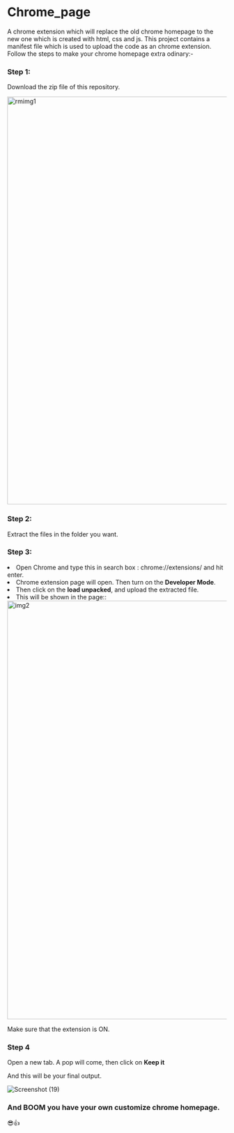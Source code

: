# Chrome_page

A chrome extension which will replace the old chrome homepage to the new one which is created with html, css and js. This project contains a manifest file which is used to upload the code as an chrome extension.
Follow the steps to make your chrome homepage extra odinary:-

### <b>Step 1:</b>
Download the zip file of this repository.

<img width="935" alt="rmimg1" src="https://user-images.githubusercontent.com/96345105/224480782-4fc61cdb-b194-48e7-a834-1da7dc60039d.png">

### <b>Step 2:</b>
Extract the files in the folder you want.

### <b>Step 3:</b>
<li>Open Chrome and type this in search box : chrome://extensions/ and hit enter.</li> 
<li>Chrome extension page will open. Then turn on the <b>Developer Mode</b>.</li>
<li>Then click on the <b>load unpacked</b>, and upload the extracted file.</li>
<li>This will be shown in the page::</li>

<img width="960" alt="img2" src="https://user-images.githubusercontent.com/96345105/224481131-c4dbe2fc-8b85-47bb-90e4-8aa2f896f9cd.png">

Make sure that the extension is ON.

### <b>Step 4</b>
Open a new tab. A pop will come, then click on <b>Keep it</b>

And this will be your final output.

![Screenshot (19)](https://user-images.githubusercontent.com/96345105/224481533-f371df3e-fce6-40d7-b5a3-854d38d6b2e6.png)

### And BOOM you have your own customize chrome homepage.
😎👍
